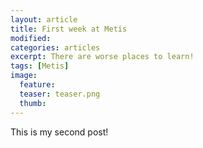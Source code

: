 ```yaml
---
layout: article
title: First week at Metis
modified:
categories: articles
excerpt: There are worse places to learn!
tags: [Metis]
image:
  feature:
  teaser: teaser.png
  thumb:
---
```


This is my second post!
